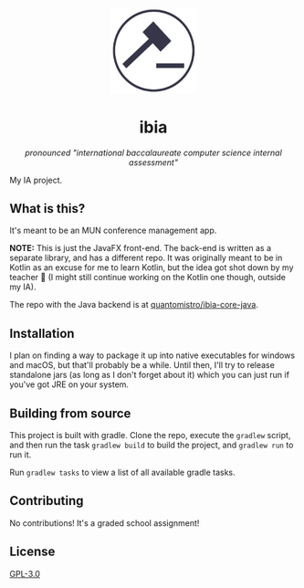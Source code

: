 <h4 align="center">
    <img width="150" height="150" src="src/main/resources/images/ibia-logo-gh.png"/>
</h4>
<h1 align="center">ibia</h1>
<p align="center"><em>pronounced "international baccalaureate computer science internal assessment"</em></p>

My IA project.

## What is this?
It's meant to be an MUN conference management app.

**NOTE:** This is just the JavaFX front-end. The back-end is written as a separate library, and has a different repo. It was originally meant to be in Kotlin as an excuse for me to learn Kotlin, but the idea got shot down by my teacher 🙁 (I might still continue working on the Kotlin one though, outside my IA).

The repo with the Java backend is at [quantomistro/ibia-core-java](https://github.com/quantomistro/ibia-core-java).

## Installation
I plan on finding a way to package it up into native executables for windows and macOS, but that'll probably be a while.
Until then, I'll try to release standalone jars (as long as I don't forget about it) which you can just run if you've got JRE on your system.

## Building from source
This project is built with gradle. Clone the repo, execute the `gradlew` script, and then run the task `gradlew build` to build the project, and `gradlew run` to run it.

Run `gradlew tasks` to view a list of all available gradle tasks.

## Contributing
No contributions! It's a graded school assignment! 

## License
[GPL-3.0](https://github.com/quantomistro/ibia-app/blob/master/LICENSE)

